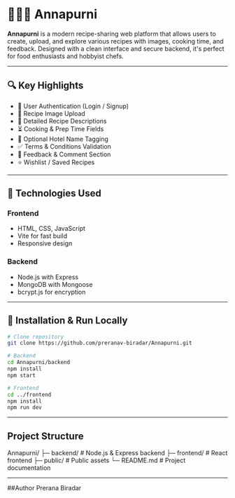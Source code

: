# 👩‍🍳🍛 Annapurni

**Annapurni** is a modern recipe-sharing web platform that allows users to create, upload, and explore various recipes with images, cooking time, and feedback. Designed with a clean interface and secure backend, it's perfect for food enthusiasts and hobbyist chefs.

---

## 🔍 Key Highlights

- 👥 User Authentication (Login / Signup)
- 📸 Recipe Image Upload
- 🧾 Detailed Recipe Descriptions
- ⏳ Cooking & Prep Time Fields
- 🏨 Optional Hotel Name Tagging
- ✅ Terms & Conditions Validation
- 💬 Feedback & Comment Section
- ⭐ Wishlist / Saved Recipes

---

## 🧰 Technologies Used

### Frontend
- HTML, CSS, JavaScript
- Vite for fast build
- Responsive design

### Backend
- Node.js with Express
- MongoDB with Mongoose
- bcrypt.js for encryption

---

## 🚀 Installation & Run Locally

```bash
# Clone repository
git clone https://github.com/preranav-biradar/Annapurni.git

# Backend
cd Annapurni/backend
npm install
npm start

# Frontend
cd ../frontend
npm install
npm run dev
```
---
## Project Structure 

Annapurni/
├─ backend/        # Node.js & Express backend
├─ frontend/       # React frontend
├─ public/         # Public assets
└─ README.md       # Project documentation

---
##Author 
Prerana Biradar
